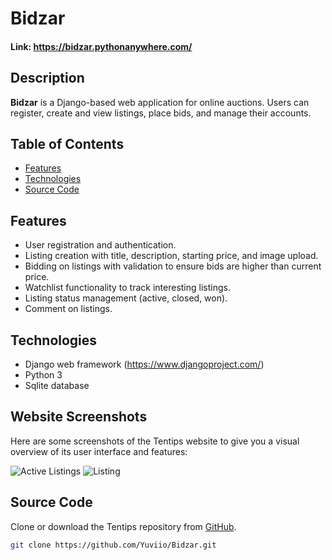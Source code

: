 # Bidzar
#### Link: https://bidzar.pythonanywhere.com/

## Description

**Bidzar** is a Django-based web application for online auctions. Users can register, create and view listings, place bids, and manage their accounts.

## Table of Contents

- [Features](#features)
- [Technologies](#technologies)
- [Source Code](#source-code)

## Features

- User registration and authentication.
- Listing creation with title, description, starting price, and image upload.
- Bidding on listings with validation to ensure bids are higher than current price.
- Watchlist functionality to track interesting listings.
- Listing status management (active, closed, won).
- Comment on listings.

## Technologies
- Django web framework (https://www.djangoproject.com/)
- Python 3
- Sqlite database

## Website Screenshots

Here are some screenshots of the Tentips website to give you a visual overview of its user interface and features:

![Active Listings](https://github.com/Yuviio/Bidzar/assets/169070018/b47bac28-7381-45a1-83a1-3c68ed81ba24)
![Listing](https://github.com/Yuviio/Bidzar/assets/169070018/879fb350-3e05-4da6-bbf7-d125a298be4a)

## Source Code

 Clone or download the Tentips repository from [GitHub](https://github.com/Yuviio/Bidzar.git).

   ```bash
   git clone https://github.com/Yuviio/Bidzar.git
